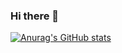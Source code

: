 ### Hi there 👋

[![Anurag's GitHub stats](https://github-readme-stats.vercel.app/api?username=imad-elbouhati)](https://github.com/anuraghazra/github-readme-stats)


